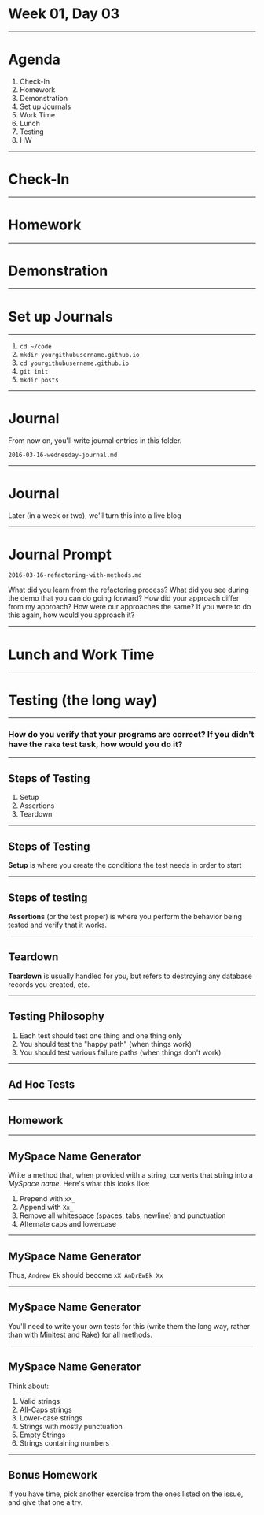 # Week 01, Day 03

---

# Agenda

1. Check-In
2. Homework
3. Demonstration
4. Set up Journals
5. Work Time
6. Lunch
7. Testing
8. HW

---

# Check-In

---

# Homework

---

# Demonstration

---

# Set up Journals

---

1. `cd ~/code`
2. `mkdir yourgithubusername.github.io`
3. `cd yourgithubusername.github.io`
4. `git init`
5. `mkdir posts`

---

# Journal

From now on, you'll write journal entries in this folder.

`2016-03-16-wednesday-journal.md`

---

# Journal

Later (in a week or two), we'll turn this into a live blog

---

# Journal Prompt

`2016-03-16-refactoring-with-methods.md`

What did you learn from the refactoring process? What did you see during the demo that you can do going forward? How did your approach differ from my approach? How were our approaches the same? If you were to do this again, how would you approach it?

---

# Lunch and Work Time

---

# Testing (the long way)

---

### How do you verify that your programs are correct? If you didn't have the `rake` test task, how would you do it?

---

## Steps of Testing

1. Setup
2. Assertions
3. Teardown

---

## Steps of Testing

**Setup** is where you create the conditions the test needs in order to start

---

## Steps of testing

**Assertions** (or the test proper) is where you perform the behavior being tested
and verify that it works.

---

## Teardown

**Teardown** is usually handled for you, but refers to destroying any database
records you created, etc.

---

## Testing Philosophy

1. Each test should test one thing and one thing only
2. You should test the "happy path" (when things work)
3. You should test various failure paths (when things don't work)

---

## Ad Hoc Tests

---

## Homework

---

## MySpace Name Generator

Write a method that, when provided with a string, converts that string into a
*MySpace name*. Here's what this looks like:

1. Prepend with `xX_`
2. Append with `Xx_`
3. Remove all whitespace (spaces, tabs, newline) and punctuation
4. Alternate caps and lowercase

---

## MySpace Name Generator

Thus, `Andrew Ek` should become `xX_AnDrEwEk_Xx`

---

## MySpace Name Generator

You'll need to write your own tests for this (write them the long way, rather than
with Minitest and Rake) for all methods.

---

## MySpace Name Generator

Think about:

1. Valid strings
2. All-Caps strings
3. Lower-case strings
4. Strings with mostly punctuation
5. Empty Strings
6. Strings containing numbers

---

## Bonus Homework

If you have time, pick another exercise from the ones listed on the issue, and give
that one a try.
